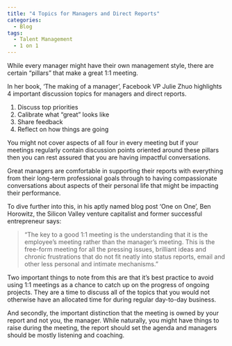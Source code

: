 ```yaml
---
title: "4 Topics for Managers and Direct Reports"
categories:
  - Blog
tags:
  - Talent Management
  - 1 on 1
---
```


While every manager might have their own management style, there are certain “pillars” that make a great 1:1 meeting. 

In her book, ‘The making of a manager’, Facebook VP Julie Zhuo highlights 4 important discussion topics for managers and direct reports.
<ol>
<li>Discuss top priorities</li>
<li>Calibrate what “great” looks like</li>
<li>Share feedback</li>
<li>Reflect on how things are going</li>
</ol>

You might not cover aspects of all four in every meeting but if your meetings regularly contain discussion points oriented around these pillars then you can rest assured that you are having impactful conversations. ‍

Great managers are comfortable in supporting their reports with everything from their long-term professional goals through to having compassionate conversations about aspects of their personal life that might be impacting their performance.

To dive further into this, in his aptly named blog post ‘One on One’, Ben Horowitz, the Silicon Valley venture capitalist and former successful entrepreneur says:

>“The key to a good 1:1 meeting is the understanding that it is the employee’s meeting rather than the manager’s meeting. This is the free-form meeting for all the pressing issues, brilliant ideas and chronic frustrations that do not fit neatly into status reports, email and other less personal and intimate mechanisms.”

Two important things to note from this are that it’s best practice to avoid using 1:1 meetings as a chance to catch up on the progress of ongoing projects. They are a time to discuss all of the topics that you would not otherwise have an allocated time for during regular day-to-day business.

And secondly, the important distinction that the meeting is owned by your report and not you, the manager. While naturally, you might have things to raise during the meeting, the report should set the agenda and managers should be mostly listening and coaching.
